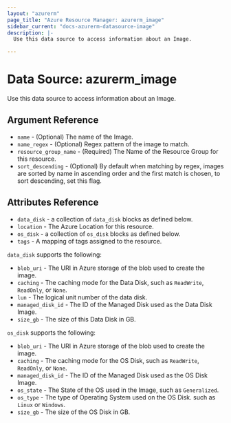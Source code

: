 ```yaml
---
layout: "azurerm"
page_title: "Azure Resource Manager: azurerm_image"
sidebar_current: "docs-azurerm-datasource-image"
description: |-
  Use this data source to access information about an Image.

---
```


# Data Source: azurerm_image

Use this data source to access information about an Image.

## Argument Reference



* `name` - (Optional) The name of the Image.
* `name_regex` - (Optional) Regex pattern of the image to match.
* `resource_group_name` - (Required) The Name of the Resource Group for this resource.
* `sort_descending` - (Optional) By default when matching by regex, images are sorted by name in ascending order and the first match is chosen, to sort descending, set this flag.


## Attributes Reference

* `data_disk` - a collection of `data_disk` blocks as defined below.
* `location` - The Azure Location for this resource.
* `os_disk` - a collection of `os_disk` blocks as defined below.
* `tags` - A mapping of tags assigned to the resource.



`data_disk` supports the following:

* `blob_uri` - The URI in Azure storage of the blob used to create the image.
* `caching` - The caching mode for the Data Disk, such as `ReadWrite`, `ReadOnly`, or `None`.
* `lun` - The logical unit number of the data disk.
* `managed_disk_id` - The ID of the Managed Disk used as the Data Disk Image.
* `size_gb` - The size of this Data Disk in GB.

`os_disk` supports the following:

* `blob_uri` - The URI in Azure storage of the blob used to create the image.
* `caching` - The caching mode for the OS Disk, such as `ReadWrite`, `ReadOnly`, or `None`.
* `managed_disk_id` - The ID of the Managed Disk used as the OS Disk Image.
* `os_state` - The State of the OS used in the Image, such as `Generalized`.
* `os_type` - The type of Operating System used on the OS Disk. such as `Linux` or `Windows`.
* `size_gb` - The size of the OS Disk in GB.

